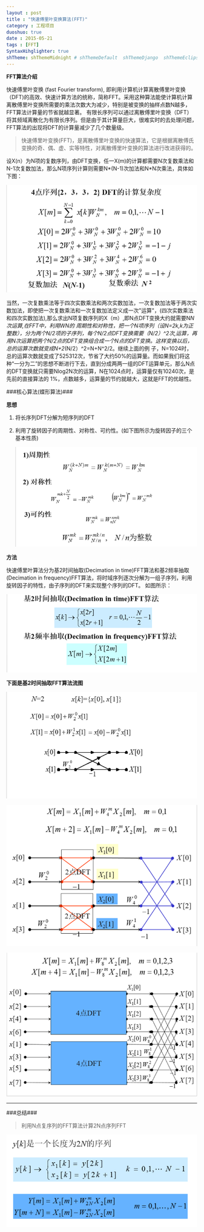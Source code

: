 ```yaml
---
layout : post
title : "快速傅里叶变换算法(FFT)"
category : 工程项目
duoshuo: true
date : 2015-05-21
tags : [FFT]
SyntaxHihglighter: true
shTheme: shThemeMidnight # shThemeDefault  shThemeDjango  shThemeEclipse  shThemeEmacs  shThemeFadeToGrey  shThemeMidnight  shThemeRDark
---
```


**FFT算法介绍**

快速傅里叶变换 (fast Fourier transform), 即利用计算机计算离散傅里叶变换（DFT)的高效、快速计算方法的统称，简称FFT。采用这种算法能使计算机计算离散傅里叶变换所需要的乘法次数大为减少，特别是被变换的抽样点数N越多，FFT算法计算量的节省就越显著。
有限长序列可以通过离散傅里叶变换（DFT）将其频域离散化为有限长序列。但是由于其计算量巨大，很难实时的去处理问题，FFT算法的出现将DFT的计算量减少了几个数量级。

<!-- more -->

>快速傅里叶变换(FFT)，是离散傅里叶变换的快速算法，它是根据离散傅氏变换的奇、偶、虚、实等特性，对离散傅里叶变换的算法进行改进获得的。

设X(n）为N项的复数序列，由DFT变换，任一X(m)的计算都需要N次复数乘法和N-1次复数加法，那么N项序列计算则需要N*(N-1)次加法和N*N次乘法，具体如下图：

![FFT](/res/img/blog/2015/05/21/fft.png)

当然，一次复数乘法等于四次实数乘法和两次实数加法，一次复数加法等于两次实数加法，即使把一次复数乘法和一次复数加法定义成一次"运算"，(四次实数乘法和四次实数加法),那么求出N项复数序列的X（m）,即N点DFT变换大约就需要N*N次运算,在FFT中，利用WN的
周期性和对称性，把一个N项序列（设N=2k,k为正整数），分为两个N/2项的子序列，每个N/2点DFT变换需要（N/2）^2次,运算，再用N次运算把两个N/2点的DFT变换组合成一个N点的DFT变换。这样变换以后，总的运算次数就变成N+2*(N/2）^2=N+N^2/2。继续上面的例
子，N=1024时，总的运算次数就变成了525312次，节省了大约50%的运算量。而如果我们将这种“一分为二”的思想不断进行下去，直到分成两两一组的DFT运算单元，那么N点的DFT变换就只需要Nlog2N次的运算，N在1024点时，运算量仅有10240次，是先前的直接算法的
1%，点数越多，运算量的节约就越大，这就是FFT的优越性。

###核心算法(蝶形算法)###

**思想**

1. 将长序列DFT分解为短序列的DFT
2. 利用了旋转因子的周期性、对称性、可约性。(如下图所示为旋转因子的三个基本性质)

	![旋转因子](/res/img/blog/2015/05/21/pic1.png)
	

**方法**

快速傅里叶算法分为基2时间抽取(Decimation in time)FFT算法和基2频率抽取(Decimation in frequency)FFT算法，将时域序列逐次分解为一组子序列，利用旋转因子的特性，由子序列的DFT来实现整个序列的DFT。
如图所示：

![FFT算法核心算法](/res/img/blog/2015/05/21/pic2.png)

**下面是基2时间抽取FFT算法流图**

![基2时间抽取FFT算法流图1](/res/img/blog/2015/05/21/pic3.png)

![基2时间抽取FFT算法流图2](/res/img/blog/2015/05/21/pic4.png)

![基2时间抽取FFT算法流图3](/res/img/blog/2015/05/21/pic5.png)
	
---

###总结###


>利用N点复序列的FFT算法计算2N点序列FFT

![总结](/res/img/blog/2015/05/21/pic6.png)






